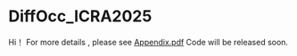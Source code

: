 # DiffOcc_ICRA2025
Hi！ For more details , please see [Appendix.pdf](https://github.com/Perkins729/DiffOcc_ICRA2025/blob/main/Appendix.pdf)
Code will be released soon.
